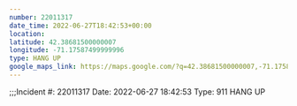 ```yaml
---
number: 22011317
date_time: 2022-06-27T18:42:53+00:00
location: 
latitude: 42.38681500000007
longitude: -71.17587499999996
type: HANG UP
google_maps_link: https://maps.google.com/?q=42.38681500000007,-71.17587499999996
---
```


;;;Incident #: 22011317  Date: 2022-06-27 18:42:53   Type: 911 HANG UP
